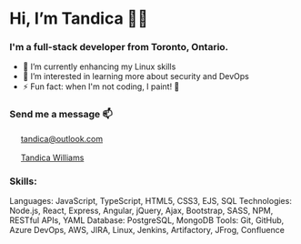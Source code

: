 # Hi, I’m Tandica 👋🏽

### I'm a full-stack developer from Toronto, Ontario.

- 🌱 I’m currently enhancing my Linux skills
- 👀 I’m interested in learning more about security and DevOps
- ⚡ Fun fact: when I'm not coding, I paint! 🎨

### Send me a message 📫

<img src="https://cdn4.iconfinder.com/data/icons/miu-black-social-2/60/mail-512.png" width="16px"/> tandica@outlook.com

<img src="https://cdn.jsdelivr.net/npm/simple-icons@v3/icons/linkedin.svg" width="16px"/> [Tandica Williams](https://www.linkedin.com/in/tandica-williams-99a7b61b5/)

### Skills:
Languages: JavaScript, TypeScript, HTML5, CSS3, EJS, SQL
Technologies: Node.js, React, Express, Angular, jQuery, Ajax, Bootstrap, SASS, NPM, RESTful APIs, YAML
Database: PostgreSQL, MongoDB
Tools: Git, GitHub, Azure DevOps, AWS, JIRA, Linux, Jenkins, Artifactory, JFrog, Confluence
<!---
tandica/tandica is a ✨ special ✨ repository because its `README.md` (this file) appears on your GitHub profile.
You can click the Preview link to take a look at your changes.
--->
